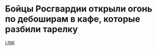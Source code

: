# Бойцы Росгвардии открыли огонь по дебоширам в кафе, которые разбили тарелку



[LINK](https://varlamov.ru/2119919.html)